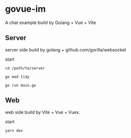 # govue-im
A chat example build by Golang + Vue + Vite


## Server

server side build by golang + github.com/gorilla/websocket

start
```
cd /path/to/server

go mod tidy

go run main.go
```

## Web
web side build by Vite + Vue + Vuex.

start
```
yarn dev
```
